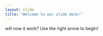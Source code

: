 ```yaml
---
layout: slide
title: "Welcome to our slide deck!"
---
```

will now it work?
Use the right arrow to begin!
